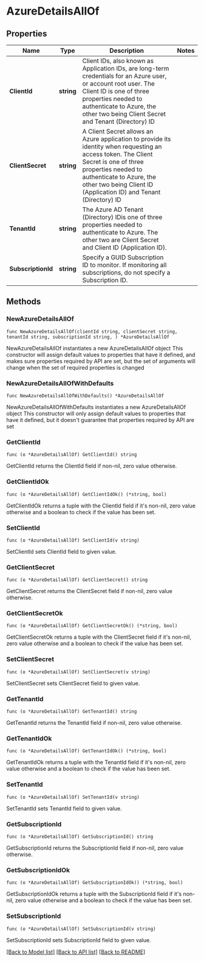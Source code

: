 # AzureDetailsAllOf

## Properties

Name | Type | Description | Notes
------------ | ------------- | ------------- | -------------
**ClientId** | **string** | Client IDs, also known as Application IDs, are long-term credentials for an Azure user, or account root user. The Client ID is one of three properties needed to authenticate to Azure, the other two being Client Secret and Tenant (Directory) ID | 
**ClientSecret** | **string** | A Client Secret allows an Azure application to provide its identity when requesting an access token. The Client Secret is one of three properties needed to authenticate to Azure, the other two being Client ID (Application ID) and Tenant (Directory) ID | 
**TenantId** | **string** | The Azure AD Tenant (Directory) IDis one of three properties needed to authenticate to Azure. The other two are Client Secret and Client ID (Application ID). | 
**SubscriptionId** | **string** | Specify a GUID Subscription ID to monitor. If monitoring all subscriptions, do not specify a Subscription ID. | 

## Methods

### NewAzureDetailsAllOf

`func NewAzureDetailsAllOf(clientId string, clientSecret string, tenantId string, subscriptionId string, ) *AzureDetailsAllOf`

NewAzureDetailsAllOf instantiates a new AzureDetailsAllOf object
This constructor will assign default values to properties that have it defined,
and makes sure properties required by API are set, but the set of arguments
will change when the set of required properties is changed

### NewAzureDetailsAllOfWithDefaults

`func NewAzureDetailsAllOfWithDefaults() *AzureDetailsAllOf`

NewAzureDetailsAllOfWithDefaults instantiates a new AzureDetailsAllOf object
This constructor will only assign default values to properties that have it defined,
but it doesn't guarantee that properties required by API are set

### GetClientId

`func (o *AzureDetailsAllOf) GetClientId() string`

GetClientId returns the ClientId field if non-nil, zero value otherwise.

### GetClientIdOk

`func (o *AzureDetailsAllOf) GetClientIdOk() (*string, bool)`

GetClientIdOk returns a tuple with the ClientId field if it's non-nil, zero value otherwise
and a boolean to check if the value has been set.

### SetClientId

`func (o *AzureDetailsAllOf) SetClientId(v string)`

SetClientId sets ClientId field to given value.


### GetClientSecret

`func (o *AzureDetailsAllOf) GetClientSecret() string`

GetClientSecret returns the ClientSecret field if non-nil, zero value otherwise.

### GetClientSecretOk

`func (o *AzureDetailsAllOf) GetClientSecretOk() (*string, bool)`

GetClientSecretOk returns a tuple with the ClientSecret field if it's non-nil, zero value otherwise
and a boolean to check if the value has been set.

### SetClientSecret

`func (o *AzureDetailsAllOf) SetClientSecret(v string)`

SetClientSecret sets ClientSecret field to given value.


### GetTenantId

`func (o *AzureDetailsAllOf) GetTenantId() string`

GetTenantId returns the TenantId field if non-nil, zero value otherwise.

### GetTenantIdOk

`func (o *AzureDetailsAllOf) GetTenantIdOk() (*string, bool)`

GetTenantIdOk returns a tuple with the TenantId field if it's non-nil, zero value otherwise
and a boolean to check if the value has been set.

### SetTenantId

`func (o *AzureDetailsAllOf) SetTenantId(v string)`

SetTenantId sets TenantId field to given value.


### GetSubscriptionId

`func (o *AzureDetailsAllOf) GetSubscriptionId() string`

GetSubscriptionId returns the SubscriptionId field if non-nil, zero value otherwise.

### GetSubscriptionIdOk

`func (o *AzureDetailsAllOf) GetSubscriptionIdOk() (*string, bool)`

GetSubscriptionIdOk returns a tuple with the SubscriptionId field if it's non-nil, zero value otherwise
and a boolean to check if the value has been set.

### SetSubscriptionId

`func (o *AzureDetailsAllOf) SetSubscriptionId(v string)`

SetSubscriptionId sets SubscriptionId field to given value.



[[Back to Model list]](../README.md#documentation-for-models) [[Back to API list]](../README.md#documentation-for-api-endpoints) [[Back to README]](../README.md)


